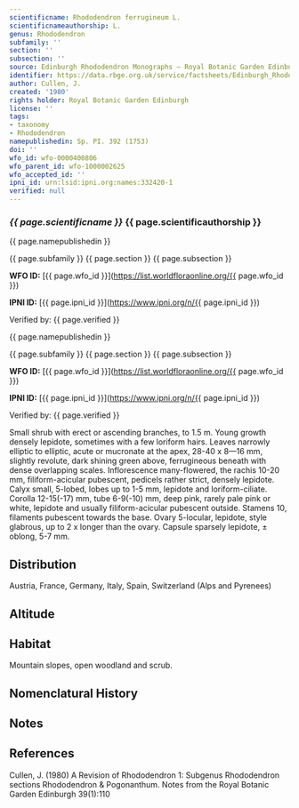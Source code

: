 ```yaml
---
scientificname: Rhododendron ferrugineum L.
scientificnameauthorship: L.
genus: Rhododendron
subfamily: ''
section: ''
subsection: ''
source: Edinburgh Rhododendron Monographs – Royal Botanic Garden Edinburgh
identifier: https://data.rbge.org.uk/service/factsheets/Edinburgh_Rhododendron_Monographs.xhtml
author: Cullen, J.
created: '1980'
rights holder: Royal Botanic Garden Edinburgh
license: ''
tags:
- taxonomy
- Rhododendron
namepublishedin: Sp. PI. 392 (1753)
doi: ''
wfo_id: wfo-0000400806
wfo_parent_id: wfo-1000002625
wfo_accepted_id: ''
ipni_id: urn:lsid:ipni.org:names:332420-1
verified: null
---
```

### _{{ page.scientificname }}_ {{ page.scientificauthorship }}
 {{ page.namepublishedin }}

{{ page.subfamily }} {{ page.section }} {{ page.subsection }}

**WFO ID:** [{{ page.wfo_id }}](https://list.worldfloraonline.org/{{ page.wfo_id }})

**IPNI ID:** [{{ page.ipni_id }}](https://www.ipni.org/n/{{ page.ipni_id }})

Verified by: {{ page.verified }}

 {{ page.namepublishedin }}

{{ page.subfamily }} {{ page.section }} {{ page.subsection }}

**WFO ID:** [{{ page.wfo_id }}](https://list.worldfloraonline.org/{{ page.wfo_id }})

**IPNI ID:** [{{ page.ipni_id }}](https://www.ipni.org/n/{{ page.ipni_id }})

Verified by: {{ page.verified }}



Small shrub with erect or ascending branches, to 1.5 m. Young growth densely lepidote, sometimes with a few loriform hairs. Leaves narrowly elliptic to elliptic, acute or mucronate at the apex, 28-40 x 8—16 mm, slightly revolute, dark shining green above, ferrugineous beneath with dense overlapping scales. Inflorescence many-flowered, the rachis 10-20 mm, filiform-acicular pubescent, pedicels rather strict, densely lepidote. Calyx small, 5-lobed, lobes up to 1-5 mm, lepidote and loriform-ciliate. Corolla 12-15(-17) mm, tube 6-9(-10) mm, deep pink, rarely pale pink or white, lepidote and usually filiform-acicular pubescent outside. Stamens 10, filaments pubescent towards the base. Ovary 5-locular, lepidote, style glabrous, up to 2 x longer than the ovary. Capsule sparsely lepidote, ± oblong, 5-7 mm.

## Distribution
Austria, France, Germany, Italy, Spain, Switzerland (Alps and Pyrenees)

## Altitude


## Habitat
Mountain slopes, open woodland and scrub.

## Nomenclatural History

                       
## Notes


## References

Cullen, J. (1980) A Revision of Rhododendron 1: Subgenus Rhododendron sections Rhododendron & Pogonanthum. Notes from the Royal Botanic Garden Edinburgh 39(1):110
